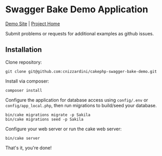 # Swagger Bake Demo Application

[Demo Site](http://cakephpswaggerbake.cnizz.com/) |
[Project Home](https://github.com/cnizzardini/cakephp-swagger-bake)

Submit problems or requests for additional examples as github issues.

## Installation

Clone repository:

```console
git clone git@github.com:cnizzardini/cakephp-swagger-bake-demo.git
```

Install via composer:

```console
composer install
```

Configure the application for database access using `config/.env` or `config/app_local.php`, then run
migrations to build/seed your database.

```console
bin/cake migrations migrate -p Sakila
bin/cake migrations seed -p Sakila
```

Configure your web server or run the cake web server:

```console
bin/cake server
```

That's it, you're done!
